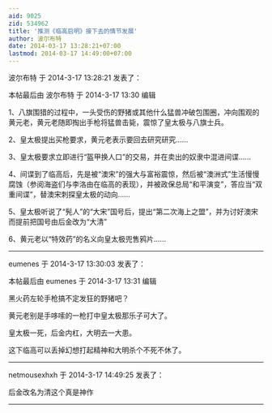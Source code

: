 ```yaml
---
aid: 9025
zid: 534962
title: '推测《临高启明》接下去的情节发展'
author: 波尔布特
date: 2014-03-17 13:28:21+07:00
lastmod: 2014-03-17 14:49:00+07:00
---
```


波尔布特 于 2014-3-17 13:28:21 发表了：

本帖最后由 波尔布特 于 2014-3-17 13:30 编辑 

1、八旗围猎的过程中，一头受伤的野猪或其他什么猛兽冲破包围圈，冲向围观的黄元老，黄元老随即掏出手枪将猛兽击毙，震惊了皇太极与八旗士兵。

2、皇太极提出买枪要求，黄元老表示要回去研究研究......

3、皇太极要求立即进行“盔甲换人口”的交易，并在卖出的奴隶中混进间谍......

4、间谍到了临高后，先是被“澳宋”的强大与富裕震惊，然后被“澳洲式”生活慢慢腐蚀（参阅海盗们与李洛由在临高的表现），并被政保总局“和平演变”，答应当“双重间谍”，替澳宋刺探皇太极的动向......

5、皇太极听说了“髡人”的“大宋”国号后，提出“第二次海上之盟”，并为讨好澳宋而提前把国号由后金改为“大清”

6、黄元老以“特效药”的名义向皇太极兜售鸦片......

---------

eumenes 于 2014-3-17 13:30:03 发表了：

本帖最后由 eumenes 于 2014-3-17 13:31 编辑 

黑火药左轮手枪搞不定发狂的野猪吧？

黄元老别是手哆嗦的一枪打中皇太极那乐子可大了。

皇太极一死，后金内杠，大明去一大患。

这下临高可以丢掉幻想打起精神和大明杀个不死不休了。

---------

netmousexhxh 于 2014-3-17 14:49:25 发表了：

后金改名为清这个真是神作

---------


